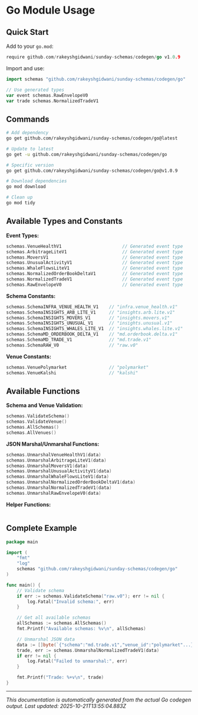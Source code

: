 # Go Module Usage

## Quick Start

Add to your `go.mod`:
```go
require github.com/rakeyshgidwani/sunday-schemas/codegen/go v1.0.9
```

Import and use:
```go
import schemas "github.com/rakeyshgidwani/sunday-schemas/codegen/go"

// Use generated types
var event schemas.RawEnvelopeV0
var trade schemas.NormalizedTradeV1
```

## Commands

```bash
# Add dependency
go get github.com/rakeyshgidwani/sunday-schemas/codegen/go@latest

# Update to latest
go get -u github.com/rakeyshgidwani/sunday-schemas/codegen/go

# Specific version
go get github.com/rakeyshgidwani/sunday-schemas/codegen/go@v1.0.9

# Download dependencies
go mod download

# Clean up
go mod tidy
```

## Available Types and Constants

**Event Types:**
```go
schemas.VenueHealthV1                       // Generated event type
schemas.ArbitrageLiteV1                     // Generated event type
schemas.MoversV1                            // Generated event type
schemas.UnusualActivityV1                   // Generated event type
schemas.WhaleFlowsLiteV1                    // Generated event type
schemas.NormalizedOrderBookDeltaV1          // Generated event type
schemas.NormalizedTradeV1                   // Generated event type
schemas.RawEnvelopeV0                       // Generated event type
```

**Schema Constants:**
```go
schemas.SchemaINFRA_VENUE_HEALTH_V1    // "infra.venue_health.v1"
schemas.SchemaINSIGHTS_ARB_LITE_V1     // "insights.arb.lite.v1"
schemas.SchemaINSIGHTS_MOVERS_V1       // "insights.movers.v1"
schemas.SchemaINSIGHTS_UNUSUAL_V1      // "insights.unusual.v1"
schemas.SchemaINSIGHTS_WHALES_LITE_V1  // "insights.whales.lite.v1"
schemas.SchemaMD_ORDERBOOK_DELTA_V1    // "md.orderbook.delta.v1"
schemas.SchemaMD_TRADE_V1              // "md.trade.v1"
schemas.SchemaRAW_V0                   // "raw.v0"
```

**Venue Constants:**
```go
schemas.VenuePolymarket                // "polymarket"
schemas.VenueKalshi                    // "kalshi"
```

## Available Functions

**Schema and Venue Validation:**
```go
schemas.ValidateSchema()
schemas.ValidateVenue()
schemas.AllSchemas()
schemas.AllVenues()
```

**JSON Marshal/Unmarshal Functions:**
```go
schemas.UnmarshalVenueHealthV1(data)
schemas.UnmarshalArbitrageLiteV1(data)
schemas.UnmarshalMoversV1(data)
schemas.UnmarshalUnusualActivityV1(data)
schemas.UnmarshalWhaleFlowsLiteV1(data)
schemas.UnmarshalNormalizedOrderBookDeltaV1(data)
schemas.UnmarshalNormalizedTradeV1(data)
schemas.UnmarshalRawEnvelopeV0(data)
```

**Helper Functions:**
```go

```

## Complete Example

```go
package main

import (
    "fmt"
    "log"
    schemas "github.com/rakeyshgidwani/sunday-schemas/codegen/go"
)

func main() {
    // Validate schema
    if err := schemas.ValidateSchema("raw.v0"); err != nil {
        log.Fatal("Invalid schema:", err)
    }

    // Get all available schemas
    allSchemas := schemas.AllSchemas()
    fmt.Printf("Available schemas: %v\n", allSchemas)

    // Unmarshal JSON data
    data := []byte(`{"schema":"md.trade.v1","venue_id":"polymarket"...}`)
    trade, err := schemas.UnmarshalNormalizedTradeV1(data)
    if err != nil {
        log.Fatal("Failed to unmarshal:", err)
    }

    fmt.Printf("Trade: %+v\n", trade)
}
```

---

*This documentation is automatically generated from the actual Go codegen output.*
*Last updated: 2025-10-21T13:55:04.883Z*
